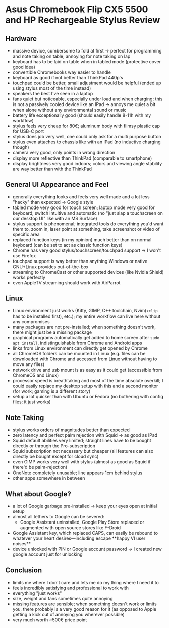 # Asus Chromebook Flip CX5 5500 and HP Rechargeable Stylus Review

## Hardware

- massive device, cumbersome to fold at first -> perfect for programming and note taking on table; annoying for note taking on lap
- keyboard has to be laid on table when in tabled mode (protective cover good idea)
- convertible Chromebooks way easier to handle
- keyboard as good if not better than ThinkPad 440p's
- touchpad could be better, small adjustment would be helpful (ended up using stylus most of the time instead)
- speakers the best I've seen in a laptop
- fans quiet but noticeable, especially under load and when charging; this is not a passively cooled device like an IPad -> annoys me quiet a bit when alone without any environmental sound or music
- battery life exceptionally good (should easily handle 8-11h with my workflow)
- stylus feels very cheap for 80€; aluminum body with flimsy plastic cap for USB-C port
- stylus does job very well, one could only ask for a multi purpose button
- stylus even attaches to chassis like with an IPad (no inductive charging though)
- camera very good, only points in wrong direction
- display more reflective than ThinkPad (comparable to smartphone)
- display brightness very good indoors; colors and viewing angle stability are way better than with the ThinkPad

## General UI Appearance and Feel

- generally everything looks and feels very well made and a lot less "hacky" than expected -> Google style
- tabled mode very good for touch screen; laptop mode very good for keyboard; switch intuitive and automatic (no "just slap a touchscreen on our desktop UI" like with an MS Surface)
- stylus support is phenomenal; integrated tools do everything you'd want them to, zoom in, laser point at something, take screenshot or video of specific area
- replaced function keys (in my opinion) much better than on normal keyboard (can be set to act as classic function keys)
- Chrome has very good stylus/touchscreen/touchpad support -> I won't use Firefox
- touchpad support is way better than anything Windows or native GNU+Linux provides out-of-the-box
- streaming to ChromeCast or other supported devices (like Nvidia Shield) works perfectly
- even AppleTV streaming should work with AirParrot

## Linux

- Linux environment just works (Kitty, GIMP, C++ toolchain, Nvim(`xclip` has to be installed first), etc.); my entire workflow can live here without any compromises
- many packages are not pre-installed; when something doesn't work, there might just be a missing package
- graphical programs automatically get added to home screen after `sudo apt install`, indistinguishable from Chrome and Android apps
- links from Linux environment can directly get opened by Chrome
- all ChromeOS folders can be mounted in Linux (e.g. files can be downloaded with Chrome and accessed from Linux without having to move any files)
- network drive and usb mount is as easy as it could get (accessible from ChromeOS and Linux)
- processor speed is breathtaking and most of the time absolute overkill; I could easily replace my desktop setup with this and a second monitor (for work; gaming is a different story)
- setup a lot quicker than with Ubuntu or Fedora (no bothering with config files; it just works)

## Note Taking

- stylus works orders of magnitudes better than expected
- zero latency and perfect palm rejection with Squid -> as good as IPad
- Squid default abilities very limited; straight lines have to be bought directly or through the Pro-subscription
- Squid subscription not necessary but cheaper (all features can also directly be bought except for cloud sync)
- even GIMP works very well with stylus (almost as good as Squid if there'd be palm-rejection)
- OneNote completely unusable; line appears 1cm behind stylus
- other apps somewhere in between

## What about Google?

- a lot of Google garbage pre-installed -> keep your eyes open at initial setup
- almost all tethers to Google can be severed:
    - Google Assistant uninstalled, Google Play Store replaced or augmented with open source stores like F-Droid
- Google Assistant key, which replaced CAPS, can easily be rebound to whatever your heart desires—including escape \*\*happy VI user noises\*\*
- device unlocked with PIN or Google account password -> I created new google account just for unlocking

## Conclusion

- limits me where I don't care and lets me do my thing where I need it to
- feels incredibly satisfying and professional to work with
- everything "just works"
- size, weight and fans sometimes quite annoying
- missing features are sensible; when something doesn't work or limits you, there probably is a very good reason for it (as opposed to Apple getting a kick out of annoying you wherever possible)
- very much worth ~500€ price point

